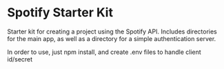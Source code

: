 # Spotify Starter Kit

Starter kit for creating a project using the Spotify API. Includes directories for the main app, as well as a directory for a simple authentication server.

In order to use, just npm install, and create .env files to handle client id/secret